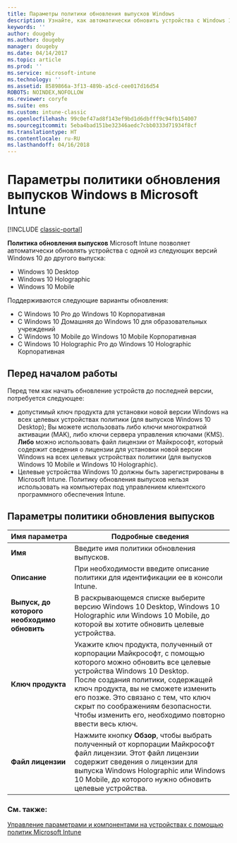 ```yaml
---
title: Параметры политики обновления выпусков Windows
description: Узнайте, как автоматически обновить устройства с Windows 10 до другой версии с помощью Intune.
keywords: ''
author: dougeby
ms.author: dougeby
manager: dougeby
ms.date: 04/14/2017
ms.topic: article
ms.prod: ''
ms.service: microsoft-intune
ms.technology: ''
ms.assetid: 8589866a-3f13-489b-a5cd-cee017d16d54
ROBOTS: NOINDEX,NOFOLLOW
ms.reviewer: coryfe
ms.suite: ems
ms.custom: intune-classic
ms.openlocfilehash: 99c0ef47ad8f143ef9bd1d6dbfff9c94fb154007
ms.sourcegitcommit: 5eba4bad151be32346aedc7cbb0333d71934f8cf
ms.translationtype: HT
ms.contentlocale: ru-RU
ms.lasthandoff: 04/16/2018
---
```

# <a name="windows-edition-upgrade-policy-settings-in-microsoft-intune"></a>Параметры политики обновления выпусков Windows в Microsoft Intune

[!INCLUDE [classic-portal](../includes/classic-portal.md)]

**Политика обновления выпусков** Microsoft Intune позволяет автоматически обновлять устройства с одной из следующих версий Windows 10 до другого выпуска:
* Windows 10 Desktop
* Windows 10 Holographic
* Windows 10 Mobile

Поддерживаются следующие варианты обновления:
- С Windows 10 Pro до Windows 10 Корпоративная
- С Windows 10 Домашняя до Windows 10 для образовательных учреждений
- С Windows 10 Mobile до Windows 10 Mobile Корпоративная
- С Windows 10 Holographic Pro до Windows 10 Holographic Корпоративная

## <a name="before-you-start"></a>Перед началом работы
Перед тем как начать обновление устройств до последней версии, потребуется следующее:
* допустимый ключ продукта для установки новой версии Windows на всех целевых устройствах политики (для выпусков Windows 10 Desktop); Вы можете использовать либо ключи многократной активации (MAK), либо ключи сервера управления ключами (KMS).
**Либо** можно использовать файл лицензии от Майкрософт, который содержит сведения о лицензии для установки новой версии Windows на всех целевых устройствах политики (для выпусков Windows 10 Mobile и Windows 10 Holographic).
* Целевые устройства Windows 10 должны быть зарегистрированы в Microsoft Intune. Политику обновления выпусков нельзя использовать на компьютерах под управлением клиентского программного обеспечения Intune.

## <a name="edition-upgrade-policy-settings"></a>Параметры политики обновления выпусков

|Имя параметра|Подробные сведения|
|-|-|
|**Имя**|Введите имя политики обновления выпусков.|
|**Описание**|При необходимости введите описание политики для идентификации ее в консоли Intune.
|**Выпуск, до которого необходимо обновить**|В раскрывающемся списке выберите версию Windows 10 Desktop, Windows 10 Holographic или Windows 10 Mobile, до которой вы хотите обновить целевые устройства.
|**Ключ продукта**|Укажите ключ продукта, полученный от корпорации Майкрософт, с помощью которого можно обновить все целевые устройства Windows 10 Desktop.<br>После создания политики, содержащей ключ продукта, вы не сможете изменить его позже. Это связано с тем, что ключ скрыт по соображениям безопасности. Чтобы изменить его, необходимо повторно ввести весь ключ.
|**Файл лицензии**|Нажмите кнопку **Обзор**, чтобы выбрать полученный от корпорации Майкрософт файл лицензии. Этот файл лицензии содержит сведения о лицензии для выпуска Windows Holographic или Windows 10 Mobile, до которого нужно обновить целевые устройства.

### <a name="see-also"></a>См. также:
[Управление параметрами и компонентами на устройствах с помощью политик Microsoft Intune](manage-settings-and-features-on-your-devices-with-microsoft-intune-policies.md)
